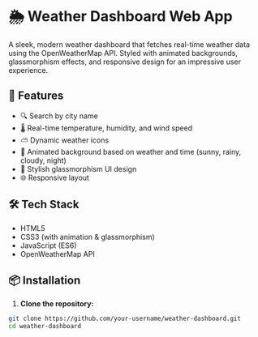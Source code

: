 # 🌦️ Weather Dashboard Web App

A sleek, modern weather dashboard that fetches real-time weather data using the OpenWeatherMap API. Styled with animated backgrounds, glassmorphism effects, and responsive design for an impressive user experience.

## 🚀 Features

- 🔍 Search by city name
- 🌡️ Real-time temperature, humidity, and wind speed
- ⛅ Dynamic weather icons
- 🎨 Animated background based on weather and time (sunny, rainy, cloudy, night)
- 🧊 Stylish glassmorphism UI design
- 🌐 Responsive layout

## 🛠️ Tech Stack

- HTML5
- CSS3 (with animation & glassmorphism)
- JavaScript (ES6)
- OpenWeatherMap API

## 📦 Installation

1. **Clone the repository:**

```bash
git clone https://github.com/your-username/weather-dashboard.git
cd weather-dashboard
